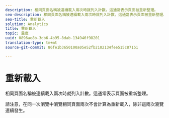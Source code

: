 ```yaml
---
description: 相同頁面名稱被連續載入兩次時就列入計數。這通常表示頁面被重新整理。
seo-description: 相同頁面名稱被連續載入兩次時就列入計數。這通常表示頁面被重新整理。
seo-title: 重新載入
solution: Analytics
title: 重新載入
topic: 量度
uuid: 0896ae8b-3db6-4b95-8dab-134946f98201
translation-type: tm+mt
source-git-commit: 86fe1b3650100a05e52fb2102134fee515c871b1

---
```



# 重新載入

相同頁面名稱被連續載入兩次時就列入計數。這通常表示頁面被重新整理。

請注意，在同一次瀏覽中瀏覽相同頁面兩次不會計算為重新載入，除非這兩次瀏覽連續發生。
